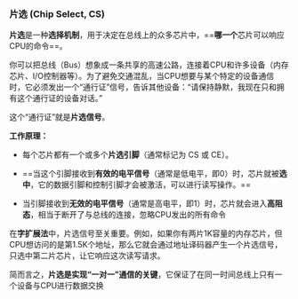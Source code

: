 ### 片选 (Chip Select, CS)

**片选**是一种**选择机制**，用于决定在总线上的众多芯片中，==**哪一个**芯片可以响应CPU的命令==。

你可以把总线（Bus）想象成一条共享的高速公路，连接着CPU和许多设备（内存芯片、I/O控制器等）。为了避免交通混乱，当CPU想要与某个特定的设备通信时，它必须发出一个“通行证”信号，告诉其他设备：“请保持静默，我现在只和拥有这个通行证的设备对话。”

这个“通行证”就是**片选信号**。

**工作原理：**

- 每个芯片都有一个或多个**片选引脚**（通常标记为 CS 或 CE）。
    
- ==当这个引脚接收到**有效的电平信号**（通常是低电平，即0）时，芯片就被**选中**，它的数据引脚和控制引脚才会被激活，可以进行读写操作。==
    
- 当引脚接收到**无效的电平信号**（通常是高电平，即1）时，芯片就会进入**高阻态**，相当于断开了与总线的连接，忽略CPU发出的所有命令

在**字扩展法**中，片选信号至关重要。例如，如果你有两片1K容量的内存芯片，但CPU想访问的是第1.5K个地址，那么它就会通过地址译码器产生一个片选信号，只选中第二片芯片，让它响应这次读写请求。

简而言之，**片选是实现“一对一”通信的关键**，它保证了在同一时间总线上只有一个设备与CPU进行数据交换